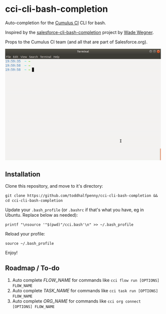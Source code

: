 # cci-cli-bash-completion

Auto-completion for the [Cumulus CI](https://github.com/SFDO-Tooling/CumulusCI/) CLI for bash.

Inspired by the [salesforce-cli-bash-completion](https://github.com/wadewegner/salesforce-cli-bash-completion) project by [Wade Wegner](https://twitter.com/wadewegner).

Props to the Cumulus CI team (and all that are part of Salesforce.org).

![Screenshot](/img/cci-01.gif)

## Installation

Clone this repository, and move to it's directory:

```
git clone https://github.com/toddhalfpenny/cci-cli-bash-completion && cd cci-cli-bash-completion
```

Update your `.bash_profile` (or `.bashrc` if that's what you have, eg in Ubuntu. Replace below as needed):

```
printf "\nsource '"$(pwd)"/cci.bash'\n" >> ~/.bash_profile
```

Reload your profile:

```
source ~/.bash_profile
```

Enjoy!

## Roadmap / To-do

 1. Auto complete _FLOW_NAME_ for commands like `cci flow run [OPTIONS] FLOW_NAME`
 1. Auto complete _TASK_NAME_ for commands like `cci task run [OPTIONS] FLOW_NAME`
 1. Auto complete _ORG_NAME_ for commands like `cci org connect [OPTIONS] FLOW_NAME`